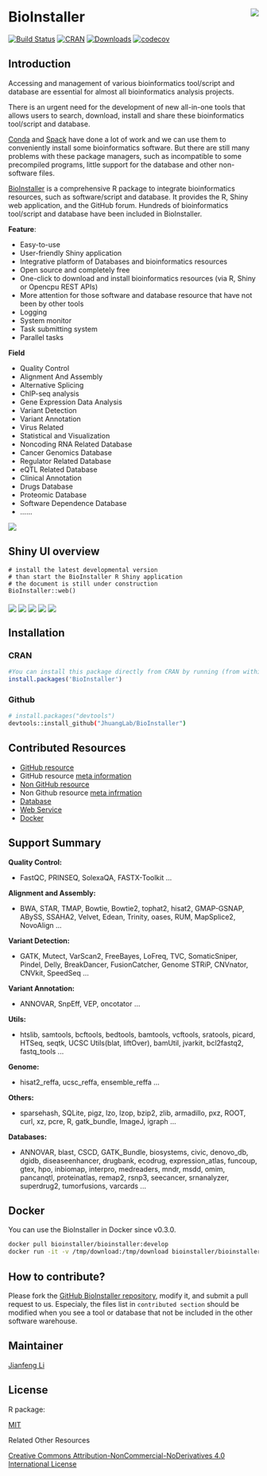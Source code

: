 # BioInstaller <img src="https://raw.githubusercontent.com/JhuangLab/BioInstaller/master/man/figures/logo.png" align="right" />

[![Build
Status](https://travis-ci.org/JhuangLab/BioInstaller.svg)](https://travis-ci.org/JhuangLab/BioInstaller)
[![CRAN](http://www.r-pkg.org/badges/version/BioInstaller)](https://cran.r-project.org/package=BioInstaller)
[![Downloads](http://cranlogs.r-pkg.org/badges/BioInstaller?color=brightgreen)](http://www.r-pkg.org/pkg/BioInstaller)
[![codecov](https://codecov.io/github/JhuangLab/BioInstaller/branch/master/graphs/badge.svg)](https://codecov.io/github/JhuangLab/BioInstaller)

## Introduction

Accessing and management of various bioinformatics tool/script and database are essential for almost all bioinformatics analysis projects. 

There is an urgent need for the development of new all-in-one tools that allows users to search, download, install and share these bioinformatics tool/script and database.

[Conda](https://conda.io/docs/) and [Spack](https://spack.io/) have done a lot of work and we can use them to conveniently install some bioinformatics software. But there are still many problems with these package managers, such as incompatible to some precompiled programs, little support for the database and other non-software files.

[BioInstaller](https://github.com/JhuangLab/BioInstaller) is a comprehensive R package 
to integrate bioinformatics resources, such as software/script and database. 
It provides the R, Shiny web application, and the GitHub forum. Hundreds of bioinformatics tool/script and database have been included in BioInstaller.


**Feature**:

  - Easy-to-use
  - User-friendly Shiny application
  - Integrative platform of Databases and bioinformatics resources
  - Open source and completely free
  - One-click to download and install bioinformatics resources (via R, Shiny or Opencpu REST APIs)
  - More attention for those software and database resource that have not been
    by other tools
  - Logging
  - System monitor
  - Task submitting system
  - Parallel tasks

**Field**

  - Quality Control
  - Alignment And Assembly
  - Alternative Splicing
  - ChIP-seq analysis
  - Gene Expression Data Analysis
  - Variant Detection
  - Variant Annotation
  - Virus Related
  - Statistical and Visualization
  - Noncoding RNA Related Database
  - Cancer Genomics Database
  - Regulator Related Database
  - eQTL Related Database
  - Clinical Annotation
  - Drugs Database
  - Proteomic Database
  - Software Dependence Database 
  - ......

<img src="https://raw.githubusercontent.com/JhuangLab/BioInstaller/develop/man/figures/design_of_bioInstaller.jpg" align="middle" />


## Shiny UI overview

```
# install the latest developmental version
# than start the BioInstaller R Shiny application
# the document is still under construction
BioInstaller::web()
```

<img src="https://raw.githubusercontent.com/Miachol/ftp/master/files/images/bioinstaller/overview1.jpg" align="middle" />

<img src="https://raw.githubusercontent.com/Miachol/ftp/master/files/images/bioinstaller/overview2.jpg" align="middle" />

<img src="https://raw.githubusercontent.com/Miachol/ftp/master/files/images/bioinstaller/overview3.jpg" align="middle" />

<img src="https://raw.githubusercontent.com/Miachol/ftp/master/files/images/bioinstaller/overview4.jpg" align="middle" />

<img src="https://raw.githubusercontent.com/Miachol/ftp/master/files/images/bioinstaller/overview5.jpg" align="middle" />

## Installation

### CRAN

``` r
#You can install this package directly from CRAN by running (from within R):
install.packages('BioInstaller')
```

### Github

``` bash
# install.packages("devtools")
devtools::install_github("JhuangLab/BioInstaller")
```

## Contributed Resources

  - [GitHub
    resource](https://github.com/JhuangLab/BioInstaller/blob/master/inst/extdata/config/github/github.toml)
  - GitHub resource [meta
    information](https://github.com/JhuangLab/BioInstaller/blob/master/inst/extdata/config/github/github_meta.toml)
  - [Non GitHub
    resource](https://github.com/JhuangLab/BioInstaller/blob/master/inst/extdata/config/nongithub/nongithub.toml)
  - Non Github resource [meta
    infrmation](https://github.com/JhuangLab/BioInstaller/blob/master/inst/extdata/config/nongithub/nongithub_meta.toml)
  - [Database](https://github.com/JhuangLab/BioInstaller/tree/master/inst/extdata/config/db)
  - [Web
    Service](https://github.com/JhuangLab/BioInstaller/blob/master/inst/extdata/config/web/web_meta.toml)
  - [Docker](https://github.com/JhuangLab/BioInstaller/blob/master/inst/extdata/config/docker/docker.toml)

## Support Summary

**Quality Control:**

  - FastQC, PRINSEQ, SolexaQA, FASTX-Toolkit ...

**Alignment and Assembly:**

  - BWA, STAR, TMAP, Bowtie, Bowtie2, tophat2, hisat2, GMAP-GSNAP,
    ABySS, SSAHA2, Velvet, Edean, Trinity, oases, RUM, MapSplice2,
    NovoAlign ...

**Variant Detection:**

  - GATK, Mutect, VarScan2, FreeBayes, LoFreq, TVC, SomaticSniper,
    Pindel, Delly, BreakDancer, FusionCatcher, Genome STRiP, CNVnator,
    CNVkit, SpeedSeq ...

**Variant Annotation:**

  - ANNOVAR, SnpEff, VEP, oncotator ...

**Utils:**

  - htslib, samtools, bcftools, bedtools, bamtools, vcftools, sratools,
    picard, HTSeq, seqtk, UCSC Utils(blat, liftOver), bamUtil, jvarkit,
    bcl2fastq2, fastq\_tools ...

**Genome:**

  - hisat2\_reffa, ucsc\_reffa, ensemble\_reffa ...

**Others:**

  - sparsehash, SQLite, pigz, lzo, lzop, bzip2, zlib, armadillo, pxz,
    ROOT, curl, xz, pcre, R, gatk\_bundle, ImageJ, igraph ...

**Databases:**

  - ANNOVAR, blast, CSCD, GATK\_Bundle, biosystems, civic, denovo\_db,
    dgidb, diseaseenhancer, drugbank, ecodrug, expression\_atlas,
    funcoup, gtex, hpo, inbiomap, interpro, medreaders, mndr, msdd,
    omim, pancanqtl, proteinatlas, remap2, rsnp3, seecancer,
    srnanalyzer, superdrug2, tumorfusions, varcards ...

## Docker

You can use the BioInstaller in Docker since v0.3.0.

``` bash
docker pull bioinstaller/bioinstaller:develop
docker run -it -v /tmp/download:/tmp/download bioinstaller/bioinstaller:develop R
```

## How to contribute?

Please fork the [GitHub BioInstaller
repository](https://github.com/JhuangLab/BioInstaller), modify it, and
submit a pull request to us. Especialy, the files list in `contributed
section` should be modified when you see a tool or database that not be
included in the other software warehouse.

## Maintainer

[Jianfeng Li](https://github.com/Miachol)

## License

R package:

[MIT](https://en.wikipedia.org/wiki/MIT_License)

Related Other Resources

[Creative Commons Attribution-NonCommercial-NoDerivatives 4.0
International
License](https://creativecommons.org/licenses/by-nc-nd/4.0/)
